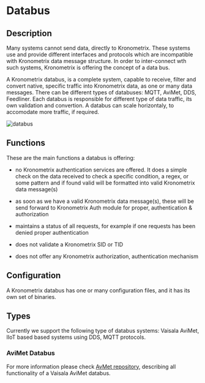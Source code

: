 # Databus

## Description

Many systems cannot send data, directly to Kronometrix. These systems use and provide different interfaces and protocols which are incompatible with Kronometrix data message structure. In order to inter-connect wth such systems, Kronometrix is offering the concept of a data bus.

A Kronometrix databus, is a complete system, capable to receive, filter and convert native, specific traffic into Kronometrix data, as one or many data messages. There can be different types of databuses: MQTT, AviMet, DDS, Feedliner. Each databus is responsible for different type of data traffic, its own validation and convertion. A databus can scale horizontaly, to accomodate more traffic, if required.

![databus](http://www.kronometrix.org/Databus.svg)


## Functions

These are the main functions a databus is offering:

 * no Kronometrix authentication services are offered. It does a simple check on the data received to check a specific condition, a regex, or some pattern and if found valid will be formatted into valid Kronometrix data message(s)
 
 * as soon as we have a valid Kronometrix data message(s), these will be send forward to Kronometrix Auth module for proper, authentication & authorization
 
 * maintains a status of all requests, for example if one requests has been denied proper authentication

 * does not validate a Kronometrix SID or TID

 * does not offer any Kronometrix authorization, authentication mechanism
 

## Configuration

A Kronometrix databus has one or many configuration files, and it has its own set of binaries.


## Types

Currently we support the following type of databus systems: Vaisala AviMet, IIoT based based systems using DDS, MQTT protocols.

### AviMet Databus

For more information please check [AvMet repository](https://github.com/kronometrix/avmet), describing all functionality of a Vaisala AviMet databus.
